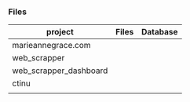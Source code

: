 
### Files


| project                | Files | Database |
| ---------------------- | ----- | -------- |
| marieannegrace.com     |       |          |
| web_scrapper           |       |          |
| web_scrapper_dashboard |       |          |
| ctinu                  |       |          |
|                        |       |          |

